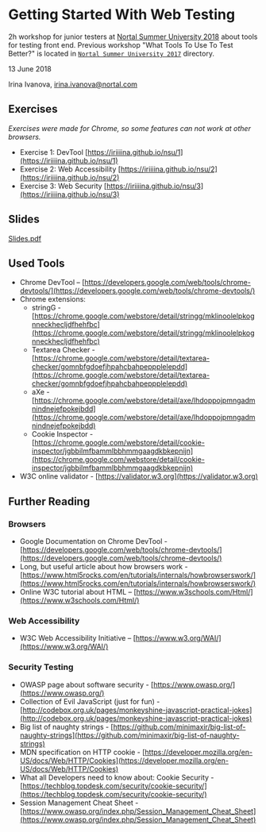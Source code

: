 # Getting Started With Web Testing

2h workshop for junior testers at [Nortal Summer University 2018](https://nortal.com/summeruniversity/) about tools for testing front end. Previous workshop "What Tools To Use To Test Better?" is located in [`Nortal Summer University 2017`](https://github.com/iriiiina/nsu/tree/master/Nortal%20Summer%20University%202017) directory.

13 June 2018

Irina Ivanova, [irina.ivanova@nortal.com](irina.ivanova@nortal.com)

## Exercises

*Exercises were made for Chrome, so some features can not work at other browsers.*

* Exercise 1: DevTool [https://iriiiina.github.io/nsu/1](https://iriiiina.github.io/nsu/1)
* Exercise 2: Web Accessibility [https://iriiiina.github.io/nsu/2](https://iriiiina.github.io/nsu/2)
* Exercise 3: Web Security [https://iriiiina.github.io/nsu/3](https://iriiiina.github.io/nsu/3)

## Slides

[Slides.pdf](https://github.com/iriiiina/nsu/blob/master/Slides.pdf)

## Used Tools

* Chrome DevTool – [https://developers.google.com/web/tools/chrome-devtools/](https://developers.google.com/web/tools/chrome-devtools/)
* Chrome extensions:
	* stringG - [https://chrome.google.com/webstore/detail/stringg/mklinoolelpkognneckhecljdfhehfbc](https://chrome.google.com/webstore/detail/stringg/mklinoolelpkognneckhecljdfhehfbc)
	* Textarea Checker - [https://chrome.google.com/webstore/detail/textarea-checker/gomnbfgdoefjhpahcbahpeppplelepdd](https://chrome.google.com/webstore/detail/textarea-checker/gomnbfgdoefjhpahcbahpeppplelepdd)
    * aXe - [https://chrome.google.com/webstore/detail/axe/lhdoppojpmngadmnindnejefpokejbdd](https://chrome.google.com/webstore/detail/axe/lhdoppojpmngadmnindnejefpokejbdd)
	* Cookie Inspector - [https://chrome.google.com/webstore/detail/cookie-inspector/jgbbilmfbammlbbhmmgaagdkbkepnijn](https://chrome.google.com/webstore/detail/cookie-inspector/jgbbilmfbammlbbhmmgaagdkbkepnijn)
* W3C online validator - [https://validator.w3.org](https://validator.w3.org)

## Further Reading

### Browsers
* Google Documentation on Chrome DevTool - [https://developers.google.com/web/tools/chrome-devtools/](https://developers.google.com/web/tools/chrome-devtools/)
* Long, but useful article about how browsers work - [https://www.html5rocks.com/en/tutorials/internals/howbrowserswork/](https://www.html5rocks.com/en/tutorials/internals/howbrowserswork/)
* Online W3C tutorial about HTML – [https://www.w3schools.com/Html/](https://www.w3schools.com/Html/)

### Web Accessibility
* W3C Web Accessibility Initiative – [https://www.w3.org/WAI/](https://www.w3.org/WAI/)

### Security Testing
* OWASP page about software security - [https://www.owasp.org/](https://www.owasp.org/)
* Collection of Evil JavaScript (just for fun) - [http://codebox.org.uk/pages/monkeyshine-javascript-practical-jokes](http://codebox.org.uk/pages/monkeyshine-javascript-practical-jokes)
* Big list of naughty strings - [https://github.com/minimaxir/big-list-of-naughty-strings](https://github.com/minimaxir/big-list-of-naughty-strings)
* MDN specification on HTTP cookie - [https://developer.mozilla.org/en-US/docs/Web/HTTP/Cookies](https://developer.mozilla.org/en-US/docs/Web/HTTP/Cookies)
* What all Developers need to know about: Cookie Security - [https://techblog.topdesk.com/security/cookie-security/](https://techblog.topdesk.com/security/cookie-security/)
* Session Management Cheat Sheet - [https://www.owasp.org/index.php/Session_Management_Cheat_Sheet](https://www.owasp.org/index.php/Session_Management_Cheat_Sheet)
